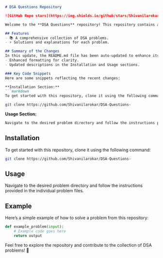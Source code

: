 ```markdown
# DSA Questions Repository

![GitHub Repo stars](https://img.shields.io/github/stars/Shivanilarokar/DSA-Questions-) ![GitHub forks](https://img.shields.io/github/forks/Shivanilarokar/DSA-Questions-) ![GitHub issues](https://img.shields.io/github/issues/Shivanilarokar/DSA-Questions-)

Welcome to the **DSA Questions** repository! This repository contains a collection of Data Structures and Algorithms (DSA) problems designed to help you enhance your coding skills.

## Features
- 📚 A comprehensive collection of DSA problems.
- ⚡ Solutions and explanations for each problem.

## Summary of the Changes
In this update, the README.md file has been auto-updated to enhance its structure and readability. Key changes include:
- Enhanced formatting for clarity.
- Updated descriptions in the Installation and Usage sections.

### Key Code Snippets
Here are some snippets reflecting the recent changes:

**Installation Section:**
```markdown
To get started with this repository, clone it using the following command:
```
```bash
git clone https://github.com/Shivanilarokar/DSA-Questions-
```

**Usage Section:**
```markdown
Navigate to the desired problem directory and follow the instructions provided in the individual problem files.
```

## Installation
To get started with this repository, clone it using the following command:
```bash
git clone https://github.com/Shivanilarokar/DSA-Questions-
```

## Usage
Navigate to the desired problem directory and follow the instructions provided in the individual problem files.

## Example
Here’s a simple example of how to solve a problem from this repository:

```python
def example_problem(input):
    # Example code goes here
    return output
```

Feel free to explore the repository and contribute to the collection of DSA problems! 🚀
```
